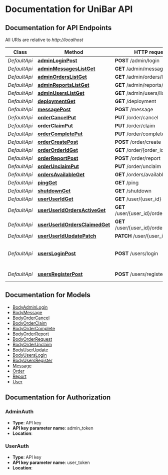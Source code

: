 # Documentation for UniBar API

<a name="documentation-for-api-endpoints"></a>
## Documentation for API Endpoints

All URIs are relative to *http://localhost*

Class | Method | HTTP request | Description
------------ | ------------- | ------------- | -------------
*DefaultApi* | [**adminLoginPost**](Apis/DefaultApi.md#adminloginpost) | **POST** /admin/login | 
*DefaultApi* | [**adminMessagesListGet**](Apis/DefaultApi.md#adminmessageslistget) | **GET** /admin/messages/list | 
*DefaultApi* | [**adminOrdersListGet**](Apis/DefaultApi.md#adminorderslistget) | **GET** /admin/orders/list | 
*DefaultApi* | [**adminReportsListGet**](Apis/DefaultApi.md#adminreportslistget) | **GET** /admin/reports/list | 
*DefaultApi* | [**adminUsersListGet**](Apis/DefaultApi.md#adminuserslistget) | **GET** /admin/users/list | 
*DefaultApi* | [**deploymentGet**](Apis/DefaultApi.md#deploymentget) | **GET** /deployment | 
*DefaultApi* | [**messagePost**](Apis/DefaultApi.md#messagepost) | **POST** /message | 
*DefaultApi* | [**orderCancelPut**](Apis/DefaultApi.md#ordercancelput) | **PUT** /order/cancel | 
*DefaultApi* | [**orderClaimPut**](Apis/DefaultApi.md#orderclaimput) | **PUT** /order/claim | 
*DefaultApi* | [**orderCompletePut**](Apis/DefaultApi.md#ordercompleteput) | **PUT** /order/complete | 
*DefaultApi* | [**orderCreatePost**](Apis/DefaultApi.md#ordercreatepost) | **POST** /order/create | 
*DefaultApi* | [**orderOrderIdGet**](Apis/DefaultApi.md#orderorderidget) | **GET** /order/{order_id} | 
*DefaultApi* | [**orderReportPost**](Apis/DefaultApi.md#orderreportpost) | **POST** /order/report | 
*DefaultApi* | [**orderUnclaimPut**](Apis/DefaultApi.md#orderunclaimput) | **PUT** /order/unclaim | 
*DefaultApi* | [**ordersAvailableGet**](Apis/DefaultApi.md#ordersavailableget) | **GET** /orders/available | 
*DefaultApi* | [**pingGet**](Apis/DefaultApi.md#pingget) | **GET** /ping | 
*DefaultApi* | [**shutdownGet**](Apis/DefaultApi.md#shutdownget) | **GET** /shutdown | 
*DefaultApi* | [**userUserIdGet**](Apis/DefaultApi.md#useruseridget) | **GET** /user/{user_id} | 
*DefaultApi* | [**userUserIdOrdersActiveGet**](Apis/DefaultApi.md#useruseridordersactiveget) | **GET** /user/{user_id}/orders/active | 
*DefaultApi* | [**userUserIdOrdersClaimedGet**](Apis/DefaultApi.md#useruseridordersclaimedget) | **GET** /user/{user_id}/orders/claimed | 
*DefaultApi* | [**userUserIdUpdatePatch**](Apis/DefaultApi.md#useruseridupdatepatch) | **PATCH** /user/{user_id}/update | 
*DefaultApi* | [**usersLoginPost**](Apis/DefaultApi.md#usersloginpost) | **POST** /users/login | Log in a user. Set cookie auth token.
*DefaultApi* | [**usersRegisterPost**](Apis/DefaultApi.md#usersregisterpost) | **POST** /users/register | Create a new user.


<a name="documentation-for-models"></a>
## Documentation for Models

 - [BodyAdminLogin](.//Models/BodyAdminLogin.md)
 - [BodyMessage](.//Models/BodyMessage.md)
 - [BodyOrderCancel](.//Models/BodyOrderCancel.md)
 - [BodyOrderClaim](.//Models/BodyOrderClaim.md)
 - [BodyOrderComplete](.//Models/BodyOrderComplete.md)
 - [BodyOrderReport](.//Models/BodyOrderReport.md)
 - [BodyOrderRequest](.//Models/BodyOrderRequest.md)
 - [BodyOrderUnclaim](.//Models/BodyOrderUnclaim.md)
 - [BodyUserUpdate](.//Models/BodyUserUpdate.md)
 - [BodyUsersLogin](.//Models/BodyUsersLogin.md)
 - [BodyUsersRegister](.//Models/BodyUsersRegister.md)
 - [Message](.//Models/Message.md)
 - [Order](.//Models/Order.md)
 - [Report](.//Models/Report.md)
 - [User](.//Models/User.md)


<a name="documentation-for-authorization"></a>
## Documentation for Authorization

<a name="AdminAuth"></a>
### AdminAuth

- **Type**: API key
- **API key parameter name**: admin_token
- **Location**: 

<a name="UserAuth"></a>
### UserAuth

- **Type**: API key
- **API key parameter name**: user_token
- **Location**: 

